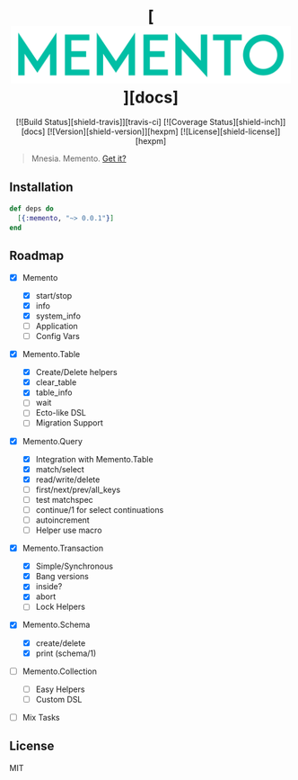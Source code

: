 <!-- Heading: Start -->
<h1 align="center">
  [<img alt="Memento" src='media/logo.png' width='500px'/>][docs]
</h1>

<p align="center">
  [![Build Status][shield-travis]][travis-ci]
  [![Coverage Status][shield-inch]][docs]
  [![Version][shield-version]][hexpm]
  [![License][shield-license]][hexpm]
</p>

> Mnesia. Memento. [Get it?][imdb-memento]

<!-- Heading: End -->


## Installation

```elixir
def deps do
  [{:memento, "~> 0.0.1"}]
end
```


## Roadmap

 - [x] Memento
    - [x] start/stop
    - [x] info
    - [x] system_info
    - [ ] Application
    - [ ] Config Vars
 - [x] Memento.Table
    - [x] Create/Delete helpers
    - [x] clear_table
    - [x] table_info
    - [ ] wait
    - [ ] Ecto-like DSL
    - [ ] Migration Support
 - [x] Memento.Query
    - [x] Integration with Memento.Table
    - [x] match/select
    - [x] read/write/delete
    - [ ] first/next/prev/all_keys
    - [ ] test matchspec
    - [ ] continue/1 for select continuations
    - [ ] autoincrement
    - [ ] Helper use macro
 - [x] Memento.Transaction
    - [x] Simple/Synchronous
    - [x] Bang versions
    - [x] inside?
    - [x] abort
    - [ ] Lock Helpers
 - [x] Memento.Schema
    - [x] create/delete
    - [x] print (schema/1)
 - [ ] Memento.Collection
    - [ ] Easy Helpers
    - [ ] Custom DSL
  - [ ] Mix Tasks


## License

MIT


[imdb-memento]: https://www.imdb.com/title/tt0209144/
